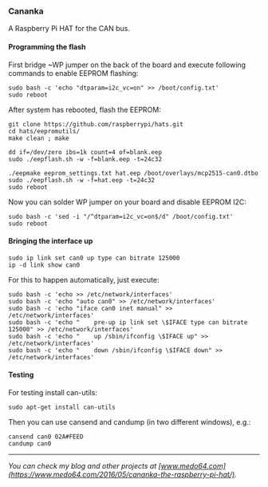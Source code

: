 ### Cananka ###

A Raspberry Pi HAT for the CAN bus.


#### Programming the flash ####

First bridge ~WP jumper on the back of the board and execute following commands
to enable EEPROM flashing:

    sudo bash -c 'echo "dtparam=i2c_vc=on" >> /boot/config.txt'
    sudo reboot

After system has rebooted, flash the EEPROM:

    git clone https://github.com/raspberrypi/hats.git
    cd hats/eepromutils/
    make clean ; make

    dd if=/dev/zero ibs=1k count=4 of=blank.eep
    sudo ./eepflash.sh -w -f=blank.eep -t=24c32
    
    ./eepmake eeprom_settings.txt hat.eep /boot/overlays/mcp2515-can0.dtbo
    sudo ./eepflash.sh -w -f=hat.eep -t=24c32
    sudo reboot

Now you can solder WP jumper on your board and disable EEPROM I2C:

    sudo bash -c 'sed -i "/^dtparam=i2c_vc=on$/d" /boot/config.txt'
    sudo reboot


#### Bringing the interface up ####

    sudo ip link set can0 up type can bitrate 125000
    ip -d link show can0

For this to happen automatically, just execute:

    sudo bash -c 'echo >> /etc/network/interfaces'
    sudo bash -c 'echo "auto can0" >> /etc/network/interfaces'
    sudo bash -c 'echo "iface can0 inet manual" >> /etc/network/interfaces'
    sudo bash -c 'echo "    pre-up ip link set \$IFACE type can bitrate 125000" >> /etc/network/interfaces'
    sudo bash -c 'echo "    up /sbin/ifconfig \$IFACE up" >> /etc/network/interfaces'
    sudo bash -c 'echo "    down /sbin/ifconfig \$IFACE down" >> /etc/network/interfaces'


#### Testing ####
    
For testing install can-utils:

    sudo apt-get install can-utils

Then you can use cansend and candump (in two different windows), e.g.:

    cansend can0 02A#FEED
    candump can0

---

*You can check my blog and other projects at [www.medo64.com](https://www.medo64.com/2016/05/cananka-the-raspberry-pi-hat/).*
